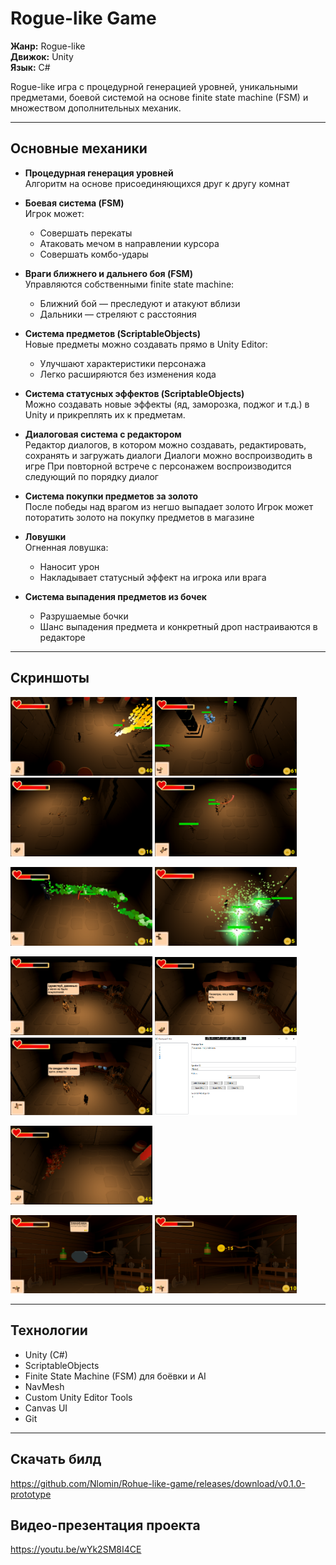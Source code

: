 # Rogue-like Game

**Жанр:** Rogue-like  
**Движок:** Unity  
**Язык:** C#  

Rogue-like игра с процедурной генерацией уровней, уникальными предметами, боевой системой на основе finite state machine (FSM) и множеством дополнительных механик.

---

## Основные механики

- **Процедурная генерация уровней**  
  Алгоритм на основе присоединяющихся друг к другу комнат

- **Боевая система (FSM)**  
  Игрок может:
  - Совершать перекаты
  - Атаковать мечом в направлении курсора
  - Совершать комбо-удары

- **Враги ближнего и дальнего боя (FSM)**  
  Управляются собственными finite state machine:
  - Ближний бой — преследуют и атакуют вблизи
  - Дальники — стреляют с расстояния

- **Система предметов (ScriptableObjects)**  
  Новые предметы можно создавать прямо в Unity Editor:
  - Улучшают характеристики персонажа
  - Легко расширяются без изменения кода

- **Система статусных эффектов (ScriptableObjects)**  
  Можно создавать новые эффекты (яд, заморозка, поджог и т.д.) в Unity и прикреплять их к предметам.

- **Диалоговая система с редактором**  
  Редактор диалогов, в котором можно создавать, редактировать, сохранять и загружать диалоги
  Диалоги можно воспроизводить в игре
  При повторной встрече с персонажем воспроизводится следующий по порядку диалог

- **Система покупки предметов за золото**  
  После победы над врагом из негшо выпадает золото
  Игрок может поторатить золото на покупку предметов в магазине

- **Ловушки**  
  Огненная ловушка:
  - Наносит урон
  - Накладывает статусный эффект на игрока или врага

- **Система выпадения предметов из бочек**  
  - Разрушаемые бочки  
  - Шанс выпадения предмета и конкретный дроп настраиваются в редакторе

---

## Скриншоты
<p float="left">
  <img src="Docs/Gameplay_01.png" width="45%" />
  <img src="Docs/Gameplay_02.png" width="45%" />
  <img src="Docs/Gameplay_03.png" width="45%" />
  <img src="Docs/Gameplay_04.png" width="45%" />
</p>
<p float="left">
  <img src="Docs/BossAttack_01.png" width="45%" />
  <img src="Docs/BossSummon_01.png" width="45%" />
</p>
<p float="left">
  <img src="Docs/DialogueSystem_01.png" width="45%" />
  <img src="Docs/DialogueSystem_02.png" width="45%" />
  <img src="Docs/DialogueSystem_03.png" width="45%" />
  <img src="Docs/DialogueSystemRedactor.png" width="45%" />
</p>
<p float="left">
  <img src="Docs/Drop.png" width="45%" />
</p>
<p float="left">
  <img src="Docs/Shop_01.png" width="45%" />
  <img src="Docs/Shop_02.png" width="45%" />
</p>

---

## Технологии
- Unity (C#)
- ScriptableObjects
- Finite State Machine (FSM) для боёвки и AI
- NavMesh 
- Custom Unity Editor Tools
- Canvas UI
- Git

---

## Скачать билд
https://github.com/Nlomin/Rohue-like-game/releases/download/v0.1.0-prototype

## Видео-презентация проекта
https://youtu.be/wYk2SM8I4CE
